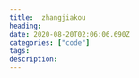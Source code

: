 ```yaml
---
title:  zhangjiakou
heading:
date: 2020-08-20T02:06:06.690Z
categories: ["code"]
tags: 
description: 
---
```



